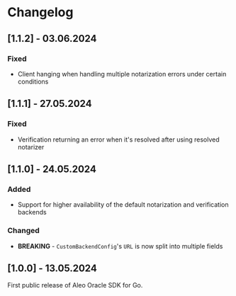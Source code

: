 # Changelog

## [1.1.2] - 03.06.2024

### Fixed

- Client hanging when handling multiple notarization errors under certain conditions

## [1.1.1] - 27.05.2024

### Fixed

- Verification returning an error when it's resolved after using resolved notarizer

## [1.1.0] - 24.05.2024

### Added

- Support for higher availability of the default notarization and verification backends

### Changed

- **BREAKING** - `CustomBackendConfig`'s `URL` is now split into multiple fields

## [1.0.0] - 13.05.2024

First public release of Aleo Oracle SDK for Go.